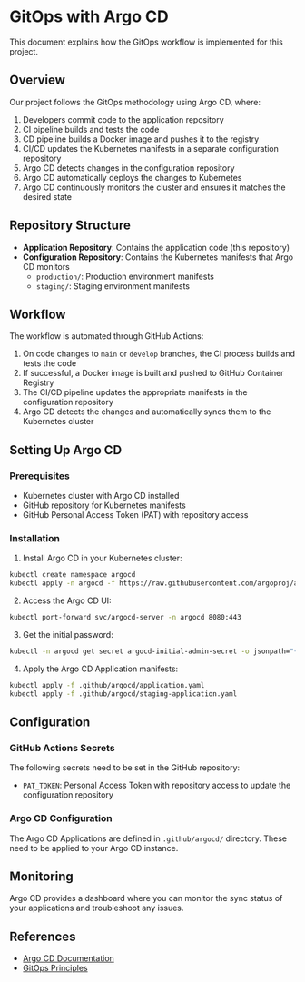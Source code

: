 # GitOps with Argo CD

This document explains how the GitOps workflow is implemented for this project.

## Overview

Our project follows the GitOps methodology using Argo CD, where:

1. Developers commit code to the application repository
2. CI pipeline builds and tests the code
3. CD pipeline builds a Docker image and pushes it to the registry
4. CI/CD updates the Kubernetes manifests in a separate configuration repository
5. Argo CD detects changes in the configuration repository
6. Argo CD automatically deploys the changes to Kubernetes
7. Argo CD continuously monitors the cluster and ensures it matches the desired state

## Repository Structure

- **Application Repository**: Contains the application code (this repository)
- **Configuration Repository**: Contains the Kubernetes manifests that Argo CD monitors
  - `production/`: Production environment manifests
  - `staging/`: Staging environment manifests

## Workflow

The workflow is automated through GitHub Actions:

1. On code changes to `main` or `develop` branches, the CI process builds and tests the code
2. If successful, a Docker image is built and pushed to GitHub Container Registry
3. The CI/CD pipeline updates the appropriate manifests in the configuration repository
4. Argo CD detects the changes and automatically syncs them to the Kubernetes cluster

## Setting Up Argo CD

### Prerequisites

- Kubernetes cluster with Argo CD installed
- GitHub repository for Kubernetes manifests
- GitHub Personal Access Token (PAT) with repository access

### Installation

1. Install Argo CD in your Kubernetes cluster:

```bash
kubectl create namespace argocd
kubectl apply -n argocd -f https://raw.githubusercontent.com/argoproj/argo-cd/stable/manifests/install.yaml
```

2. Access the Argo CD UI:

```bash
kubectl port-forward svc/argocd-server -n argocd 8080:443
```

3. Get the initial password:

```bash
kubectl -n argocd get secret argocd-initial-admin-secret -o jsonpath="{.data.password}" | base64 -d
```

4. Apply the Argo CD Application manifests:

```bash
kubectl apply -f .github/argocd/application.yaml
kubectl apply -f .github/argocd/staging-application.yaml
```

## Configuration

### GitHub Actions Secrets

The following secrets need to be set in the GitHub repository:

- `PAT_TOKEN`: Personal Access Token with repository access to update the configuration repository

### Argo CD Configuration

The Argo CD Applications are defined in `.github/argocd/` directory. These need to be applied to your Argo CD instance.

## Monitoring

Argo CD provides a dashboard where you can monitor the sync status of your applications and troubleshoot any issues.

## References

- [Argo CD Documentation](https://argo-cd.readthedocs.io/en/stable/)
- [GitOps Principles](https://www.gitops.tech/)
